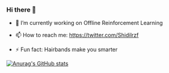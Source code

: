 ### Hi there 👋



- 🔭 I’m currently working on Offline Reinforcement Learning

- 📫 How to reach me: https://twitter.com/Shidilrzf

- ⚡ Fun fact: Hairbands make you smarter


[![Anurag's GitHub stats](https://github-readme-stats.vercel.app/api?username=anuraghazra&count_private=true)](https://github.com/anuraghazra/github-readme-stats)

